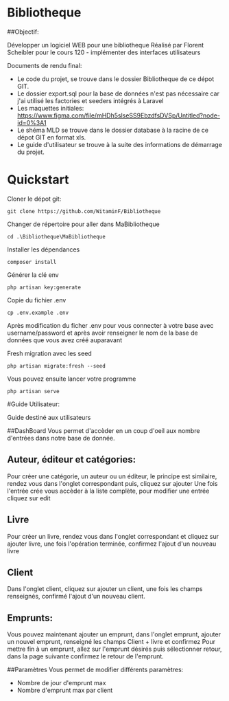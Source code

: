 # Bibliotheque

##Objectif:

Développer un logiciel WEB pour une bibliotheque
Réalisé par Florent Scheibler pour le cours 120 - implémenter des interfaces utilisateurs

Documents de rendu final:

- Le code du projet, se trouve dans le dossier Bibliotheque de ce dépot GIT.
- Le dossier export.sql pour la base de données n'est pas nécessaire car j'ai utilisé les factories et seeders intégrés à Laravel
- Les maquettes initiales: https://www.figma.com/file/mHDh5slseSS9EbzdfsDVSp/Untitled?node-id=0%3A1
- Le shéma MLD se trouve dans le dossier database à la racine de ce dépot GIT en format xls.
- Le guide d'utilisateur se trouve à la suite des informations de démarrage du projet.

# Quickstart

Cloner le dépot git:

````
git clone https://github.com/WitaminF/Bibliotheque
````

Changer de répertoire pour aller dans MaBibliotheque

````
cd .\Bibliotheque\MaBibliotheque
````

Installer les dépendances

````
composer install
````

Générer la clé env

````
php artisan key:generate
````

Copie du fichier .env
````
cp .env.example .env
````

Après modification du ficher .env pour vous connecter à votre base avec username/password 
et après avoir renseigner le nom de la base de données que vous avez créé auparavant


Fresh migration avec les seed
````
php artisan migrate:fresh --seed
````

Vous pouvez ensuite lancer votre programme

````
php artisan serve
````

#Guide Utilisateur:

Guide destiné aux utilisateurs

##DashBoard
Vous permet d'accèder en un coup d'oeil aux nombre d'entrées dans notre base de donnée.

## Auteur, éditeur et catégories:
Pour créer une catégorie, un auteur ou un éditeur, le principe est similaire, rendez vous dans l'onglet
correspondant puis, cliquez sur ajouter
Une fois l'entrée crée vous accèder à la liste complète, pour modifier une entrée cliquez sur edit

## Livre
Pour créer un livre, rendez vous dans l'onglet correspondant et cliquez sur ajouter livre, une fois l'opération
terminée, confirmez l'ajout d'un nouveau livre

## Client
Dans l'onglet client, cliquez sur ajouter un client, une fois les champs renseignés, confirmé l'ajout
d'un nouveau client.

## Emprunts:
Vous pouvez maintenant ajouter un emprunt, dans l'onglet emprunt, ajouter un nouvel emprunt, renseigné les champs
Client + livre et confirmez
Pour mettre fin à un emprunt, allez sur l'emprunt désirés puis sélectionner retour, dans la page suivante
confirmez le retour de l'emprunt.

##Paramètres
Vous permet de modifier différents paramètres:
- Nombre de jour d'emprunt max
- Nombre d'emprunt max par client



